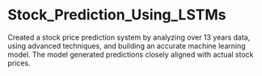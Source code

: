 # Stock_Prediction_Using_LSTMs
Created a stock price prediction system by analyzing over 13 years data, using advanced techniques, and building an accurate machine learning model. The model generated predictions closely aligned with actual stock prices.
